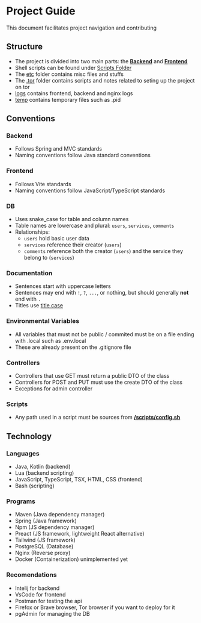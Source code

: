 
# Project Guide

This document facilitates project navigation and contributing

## Structure
- The project is divided into two main parts: the [**Backend**](./SmartServiceHub/SmartServiceHub-backend) and [**Frontend**](./SmartServiceHub/SmartServiceHub-frontend)
- Shell scripts can be found under [Scripts Folder](./scripts/)
- The [etc](./etc/) folder contains misc files and stuffs
- The [.tor](./.tor/) folder contains scripts and notes related to seting up the project on tor
- [logs](./logs) contains frontend, backend and nginx logs
- [temp](./.temp) contains temporary files such as .pid

## Conventions

### Backend
- Follows Spring and MVC standards  
- Naming conventions follow Java standard conventions

### Frontend
- Follows Vite standards  
- Naming conventions follow JavaScript/TypeScript standards

### DB
- Uses snake_case for table and column names  
- Table names are lowercase and plural: `users`, `services`, `comments`  
- Relationships:  
  - `users` hold basic user data  
  - `services` reference their creator (`users`)  
  - `comments` reference both the creator (`users`) and the service they belong to (`services`)

### Documentation
- Sentences start with uppercase letters  
- Sentences may end with `!`, `?`, `...`, or nothing, but should generally **not** end with `.`  
- Titles use [title case](https://en.wikipedia.org/wiki/Title_case) 

### Environmental Variables
- All variables that must not be public / commited must be on a file ending with .local such as .env.local
- These are already present on the .gitignore file

### Controllers
- Controllers that use GET must return a public DTO of the class
- Controllers for POST and PUT must use the create DTO of the class
- Exceptions for admin controller

### Scripts
- Any path used in a script must be sources from [**/scripts/config.sh**](./scripts/config.sh)

## Technology

### Languages
- Java, Kotlin (backend)  
- Lua (backend scripting)  
- JavaScript, TypeScript, TSX, HTML, CSS (frontend)  
- Bash (scripting)

### Programs
- Maven (Java dependency manager)  
- Spring (Java framework)  
- Npm (JS dependency manager)  
- Preact (JS framework, lightweight React alternative)  
- Tailwind (JS framework)
- PostgreSQL (Database)
- Nginx (Reverse proxy)
- Docker (Containerization) unimplemented yet

### Recomendations
- Intelij for backend 
- VsCode for frontend
- Postman for testing the api
- Firefox or Brave browser, Tor browser if you want to deploy for it
- pgAdmin for managing the DB

